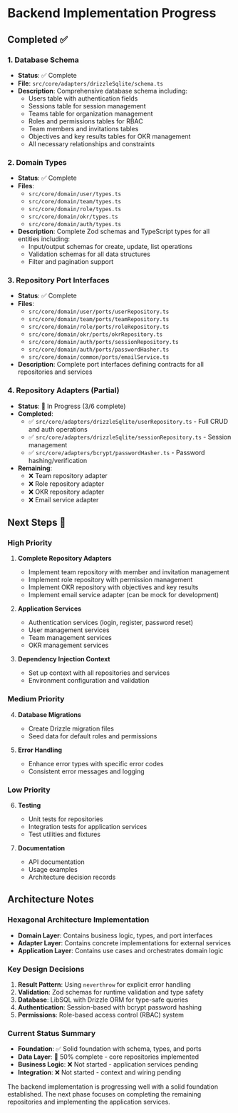 # Backend Implementation Progress

## Completed ✅

### 1. Database Schema
- **Status**: ✅ Complete
- **File**: `src/core/adapters/drizzleSqlite/schema.ts`
- **Description**: Comprehensive database schema including:
  - Users table with authentication fields
  - Sessions table for session management
  - Teams table for organization management
  - Roles and permissions tables for RBAC
  - Team members and invitations tables
  - Objectives and key results tables for OKR management
  - All necessary relationships and constraints

### 2. Domain Types
- **Status**: ✅ Complete
- **Files**: 
  - `src/core/domain/user/types.ts`
  - `src/core/domain/team/types.ts`
  - `src/core/domain/role/types.ts`
  - `src/core/domain/okr/types.ts`
  - `src/core/domain/auth/types.ts`
- **Description**: Complete Zod schemas and TypeScript types for all entities including:
  - Input/output schemas for create, update, list operations
  - Validation schemas for all data structures
  - Filter and pagination support

### 3. Repository Port Interfaces
- **Status**: ✅ Complete
- **Files**:
  - `src/core/domain/user/ports/userRepository.ts`
  - `src/core/domain/team/ports/teamRepository.ts`
  - `src/core/domain/role/ports/roleRepository.ts`
  - `src/core/domain/okr/ports/okrRepository.ts`
  - `src/core/domain/auth/ports/sessionRepository.ts`
  - `src/core/domain/auth/ports/passwordHasher.ts`
  - `src/core/domain/common/ports/emailService.ts`
- **Description**: Complete port interfaces defining contracts for all repositories and services

### 4. Repository Adapters (Partial)
- **Status**: 🚧 In Progress (3/6 complete)
- **Completed**:
  - ✅ `src/core/adapters/drizzleSqlite/userRepository.ts` - Full CRUD and auth operations
  - ✅ `src/core/adapters/drizzleSqlite/sessionRepository.ts` - Session management
  - ✅ `src/core/adapters/bcrypt/passwordHasher.ts` - Password hashing/verification
- **Remaining**:
  - ❌ Team repository adapter
  - ❌ Role repository adapter  
  - ❌ OKR repository adapter
  - ❌ Email service adapter

## Next Steps 🚧

### High Priority
1. **Complete Repository Adapters**
   - Implement team repository with member and invitation management
   - Implement role repository with permission management
   - Implement OKR repository with objectives and key results
   - Implement email service adapter (can be mock for development)

2. **Application Services**
   - Authentication services (login, register, password reset)
   - User management services
   - Team management services  
   - OKR management services

3. **Dependency Injection Context**
   - Set up context with all repositories and services
   - Environment configuration and validation

### Medium Priority
4. **Database Migrations**
   - Create Drizzle migration files
   - Seed data for default roles and permissions

5. **Error Handling**
   - Enhance error types with specific error codes
   - Consistent error messages and logging

### Low Priority  
6. **Testing**
   - Unit tests for repositories
   - Integration tests for application services
   - Test utilities and fixtures

7. **Documentation**
   - API documentation
   - Usage examples
   - Architecture decision records

## Architecture Notes

### Hexagonal Architecture Implementation
- **Domain Layer**: Contains business logic, types, and port interfaces
- **Adapter Layer**: Contains concrete implementations for external services  
- **Application Layer**: Contains use cases and orchestrates domain logic

### Key Design Decisions
1. **Result Pattern**: Using `neverthrow` for explicit error handling
2. **Validation**: Zod schemas for runtime validation and type safety
3. **Database**: LibSQL with Drizzle ORM for type-safe queries
4. **Authentication**: Session-based with bcrypt password hashing
5. **Permissions**: Role-based access control (RBAC) system

### Current Status Summary
- **Foundation**: ✅ Solid foundation with schema, types, and ports
- **Data Layer**: 🚧 50% complete - core repositories implemented
- **Business Logic**: ❌ Not started - application services pending
- **Integration**: ❌ Not started - context and wiring pending

The backend implementation is progressing well with a solid foundation established. The next phase focuses on completing the remaining repositories and implementing the application services.
